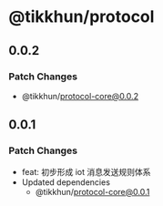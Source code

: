 # @tikkhun/protocol

## 0.0.2

### Patch Changes

- @tikkhun/protocol-core@0.0.2

## 0.0.1

### Patch Changes

- feat: 初步形成 iot 消息发送规则体系
- Updated dependencies
  - @tikkhun/protocol-core@0.0.1
